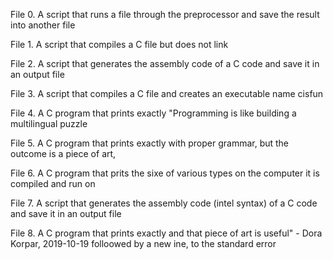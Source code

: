 File 0. A script that runs a file through the preprocessor and save the result into another file

File 1. A script that compiles a C file but does not link

File 2. A script that generates the assembly code of a C code and save it in an output file

File 3. A script that compiles a C file and creates an executable name cisfun

File 4. A C program that prints exactly "Programming is like building a multilingual puzzle

File 5. A C program that prints exactly with proper grammar, but the outcome is a piece of art,

File 6. A C program that prits the sixe of various types on the computer it is compiled and run on

File 7. A script that generates the assembly code (intel syntax) of a C code and save it in an output file

File 8. A C program that prints exactly and that piece of art is useful" - Dora Korpar, 2019-10-19 folloowed by a new ine, to the standard error
